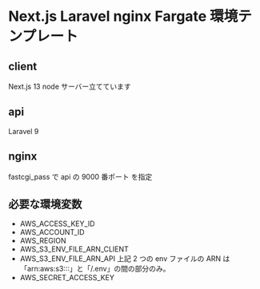 # Next.js Laravel nginx Fargate 環境テンプレート

## client

Next.js 13
node サーバー立てています

## api

Laravel 9

## nginx

fastcgi_pass で api の 9000 番ポート を指定

## 必要な環境変数

- AWS_ACCESS_KEY_ID
- AWS_ACCOUNT_ID
- AWS_REGION
- AWS_S3_ENV_FILE_ARN_CLIENT
- AWS_S3_ENV_FILE_ARN_API
  上記 2 つの env ファイルの ARN は「arn:aws:s3:::」と「/.env」の間の部分のみ。
- AWS_SECRET_ACCESS_KEY
